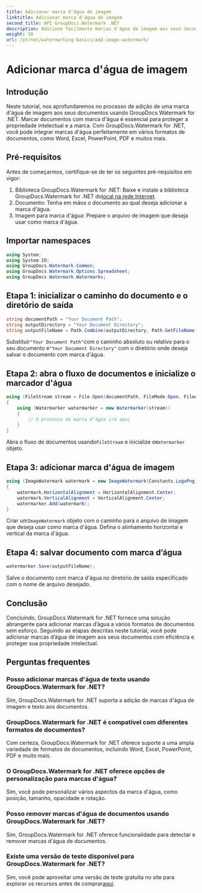 ```yaml
---
title: Adicionar marca d'água de imagem
linktitle: Adicionar marca d'água de imagem
second_title: API GroupDocs.Watermark .NET
description: Adicione facilmente marcas d'água de imagem aos seus documentos usando GroupDocs.Watermark for .NET. Proteja sua propriedade intelectual com facilidade.
weight: 10
url: /pt/net/watermarking-basics/add-image-watermark/
---
```


# Adicionar marca d'água de imagem

## Introdução
Neste tutorial, nos aprofundaremos no processo de adição de uma marca d'água de imagem aos seus documentos usando GroupDocs.Watermark for .NET. Marcar documentos com marca d'água é essencial para proteger a propriedade intelectual e a marca. Com GroupDocs.Watermark for .NET, você pode integrar marcas d'água perfeitamente em vários formatos de documentos, como Word, Excel, PowerPoint, PDF e muitos mais.
## Pré-requisitos
Antes de começarmos, certifique-se de ter os seguintes pré-requisitos em vigor:
1.  Biblioteca GroupDocs.Watermark for .NET: Baixe e instale a biblioteca GroupDocs.Watermark for .NET do[local na rede Internet](https://releases.groupdocs.com/Watermark/net/).
2. Documento: Tenha em mãos o documento ao qual deseja adicionar a marca d'água.
3. Imagem para marca d'água: Prepare o arquivo de imagem que deseja usar como marca d'água.

## Importar namespaces
```csharp
using System;
using System.IO;
using GroupDocs.Watermark.Common;
using GroupDocs.Watermark.Options.Spreadsheet;
using GroupDocs.Watermark.Watermarks;
```
## Etapa 1: inicializar o caminho do documento e o diretório de saída
```csharp
string documentPath = "Your Document Path";
string outputDirectory = "Your Document Directory";
string outputFileName = Path.Combine(outputDirectory, Path.GetFileName(documentPath));
```
 Substituir`"Your Document Path"`com o caminho absoluto ou relativo para o seu documento e`"Your Document Directory"` com o diretório onde deseja salvar o documento com marca d'água.
## Etapa 2: abra o fluxo de documentos e inicialize o marcador d'água
```csharp
using (FileStream stream = File.Open(documentPath, FileMode.Open, FileAccess.ReadWrite))
{
    using (Watermarker watermarker = new Watermarker(stream))
    {
        // O processo de marca d’água irá aqui
    }
}
```
 Abra o fluxo de documentos usando`FileStream` e inicialize o`Watermarker` objeto.
## Etapa 3: adicionar marca d'água de imagem
```csharp
using (ImageWatermark watermark = new ImageWatermark(Constants.LogoPng))
{
    watermark.HorizontalAlignment = HorizontalAlignment.Center;
    watermark.VerticalAlignment = VerticalAlignment.Center;
    watermarker.Add(watermark);
}
```
 Criar um`ImageWatermark` objeto com o caminho para o arquivo de imagem que deseja usar como marca d'água. Defina o alinhamento horizontal e vertical da marca d'água.
## Etapa 4: salvar documento com marca d’água
```csharp
watermarker.Save(outputFileName);
```
Salve o documento com marca d'água no diretório de saída especificado com o nome de arquivo desejado.

## Conclusão
Concluindo, GroupDocs.Watermark for .NET fornece uma solução abrangente para adicionar marcas d’água a vários formatos de documentos sem esforço. Seguindo as etapas descritas neste tutorial, você pode adicionar marcas d’água de imagem aos seus documentos com eficiência e proteger sua propriedade intelectual.
## Perguntas frequentes
### Posso adicionar marcas d'água de texto usando GroupDocs.Watermark for .NET?
Sim, GroupDocs.Watermark for .NET suporta a adição de marcas d'água de imagem e texto aos documentos.
### GroupDocs.Watermark for .NET é compatível com diferentes formatos de documentos?
Com certeza, GroupDocs.Watermark for .NET oferece suporte a uma ampla variedade de formatos de documentos, incluindo Word, Excel, PowerPoint, PDF e muito mais.
### O GroupDocs.Watermark for .NET oferece opções de personalização para marcas d'água?
Sim, você pode personalizar vários aspectos da marca d'água, como posição, tamanho, opacidade e rotação.
### Posso remover marcas d'água de documentos usando GroupDocs.Watermark for .NET?
Sim, GroupDocs.Watermark for .NET oferece funcionalidade para detectar e remover marcas d'água de documentos.
### Existe uma versão de teste disponível para GroupDocs.Watermark for .NET?
 Sim, você pode aproveitar uma versão de teste gratuita no site para explorar os recursos antes de comprar[aqui](https://releases.groupdocs.com/).